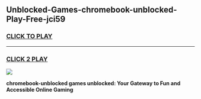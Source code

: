 
## Unblocked-Games-chromebook-unblocked-Play-Free-jci59
<h3>
<a href="https://premium76.site?title=chromebook-unblocked&ref=23A">CLICK TO PLAY</a></h3>
<hr>

<h3>
<a href="https://premium76.site?title=chromebook-unblocked&ref=23A">CLICK 2 PLAY</a>
  
</h3>

<a href="https://premium76.site?title=chromebook-unblocked&ref=23A"><img src="https://clearcache.store/games.png"></a>


**chromebook-unblocked games unblocked: Your Gateway to Fun and Accessible Online Gaming**
